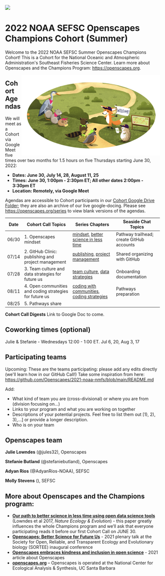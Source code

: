
<a align="left" href="https://github.com/Openscapes/2022-noaa-sefsc-summer/"><img src="https://github.githubassets.com/images/modules/logos_page/GitHub-Mark.png" width="35px"></a>

# 2022 NOAA SEFSC Openscapes Champions Cohort (Summer)

Welcome to the 2022 NOAA SEFSC Summer Openscapes Champions Cohort! This is a Cohort for the National Oceanic and Atmospheric Administration's Southeast Fisheries Science Center. Learn more about Openscapes and the Champions Program: <https://openscapes.org>. 

<img align="right" src="horst-champions-trailhead.png" width="450">  

## Cohort Agendas

We will meet as a Cohort via Google Meet five times over two months for 1.5 hours on five Thursdays starting June 30, 2022:

- **Dates: June 30, July 14, 28, August 11, 25** 
- **Times: June 30, 1:00pm - 2:30pm ET; All other dates 2:00pm - 3:30pm ET**
- **Location: Remotely, via Google Meet**

Agendas are accessible to Cohort participants in our [Cohort Google Drive Folder](https://drive.google.com/drive/u/1/folders/1TzOVeUSNzoS_fD1IBimm5gFtz2WP4etS); they are also an archive of our live google-docing. Please see <https://openscapes.org/series> to view blank versions of the agendas. 

Date | Cohort Call Topics          | Series Chapters |      Seaside Chat Topics
----| ------------------|----------------------|--------------------------------
06/30 | 1. Openscapes mindset | [mindset](https://openscapes.github.io/series/mindset), [better science in less time](https://openscapes.github.io/series/bsilt) | Pathway trailhead; create GitHub accounts 
07/14 | 2. GitHub Clinic: publishing and project management <br> | [publishing](https://openscapes.github.io/series/github-pub), [project management](https://openscapes.github.io/series/github-issues) | Shared organizing with GitHub
07/28 | 3. Team culture and data strategies for future us | [team culture](https://openscapes.github.io/series/team-culture), [data strategies](https://openscapes.github.io/series/data-strategies) | Onboarding documentation 
08/11 | 4. Open communities and coding strategies for future us | [coding with communities](https://openscapes.github.io/series/communities), [coding strategies](https://openscapes.github.io/series/coding-strategies) | Pathways preparation
08/25 | 5. Pathways share |  | 

**Cohort Call Digests**
Link to Google Doc to come.

## Coworking times (optional)

Julie & Stefanie - Wednesdays 12:00 - 1:00 ET. Jul 6, 20, Aug 3, 17


## Participating teams

Upcoming: These are the teams participating: please add any edits directly (we'll learn how in our GitHub Call!) Take some inspiration from here: https://github.com/Openscapes/2021-noaa-nmfs/blob/main/README.md

Add:
 - What kind of team you are (cross-divisional) or where you are from (division focusing on...)
 - Links to your program and what you are working on together
 - Descriptions of your potential projects. Feel free to list them out [1), 2), 3),...] or provide a longer description.
 - Who is on your team


## Openscapes team

**Julie Lowndes** (@jules32), Openscapes 

**Stefanie Butland** (@stefaniebutland), Openscapes

**Adyan Rios** (@AdyanRios-NOAA), SEFSC

**Molly Stevens** (), SEFSC


## More about Openscapes and the Champions program:

* **[Our path to better science in less time using open data science tools](https://www.nature.com/articles/s41559-017-0160)** (Lowndes et al 2017, _Nature Ecology & Evolution_) - this paper greatly influences the whole Champions program and we’ll ask that everyone participating reads it before our first Cohort Call on JUNE 30. 
* **[Openscapes: Better Science for Future Us](https://docs.google.com/presentation/d/1HGw4P095-lblHiGQHXYidHiVysjrPxuojxTxKtE13vk/edit#slide=id.ge2b7c2f974_0_2017)** - 2021 plenary talk at the Society for Open, Reliable, and Transparent Ecology and Evolutionary biology (SORTEE) inaugural conference 
* **[Openscapes embraces kindness and inclusion in open science](https://sparcopen.org/impact-story/openscapes-embraces-kindness-and-inclusion-of-open-science/)** - 2021 article about Openscapes
* **[openscapes.org](https://openscapes.org/)** – Openscapes is operated at the National Center for Ecological Analysis & Synthesis, UC Santa Barbara


